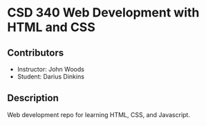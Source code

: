 # CSD 340 Web Development with HTML and CSS
## Contributors
* Instructor: John Woods
* Student: Darius Dinkins
## Description
Web development repo for learning HTML, CSS, and Javascript.
